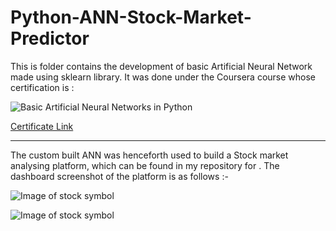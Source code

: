 # Python-ANN-Stock-Market-Predictor
This is folder contains the development of basic Artificial Neural Network made using sklearn library.
It was done under the Coursera course whose certification is : 

![Basic Artificial Neural Networks in Python](https://s3.amazonaws.com/coursera_assets/meta_images/generated/CERTIFICATE_LANDING_PAGE/CERTIFICATE_LANDING_PAGE~CJ2TL4WZL78C/CERTIFICATE_LANDING_PAGE~CJ2TL4WZL78C.jpeg)

[Certificate Link](https://coursera.org/share/62d9b409756796a92330660428a9b4fa)

---
The custom built ANN was henceforth used to build a Stock market analysing platform, which can be found in my repository for []().
The dashboard screenshot of the platform is as follows :- 

![Image of stock symbol](https://raw.githubusercontent.com/apoorvasingh157/Python-ANN-Stock-Market-Predictor/master/images/stock_sym.png)

![Image of stock symbol](https://raw.githubusercontent.com/apoorvasingh157/Python-ANN-Stock-Market-Predictor/master/images/ann_out.png)
